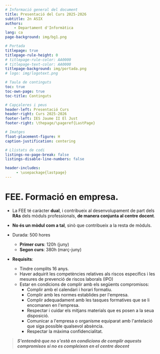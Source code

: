 ```yaml
---
# Informació general del document
title: Presentació del Curs 2025-2026
subtitle: 2n ASIX
authors: 
    - Departament d'Informàtica
lang: ca
page-background: img/bg1.png

# Portada
titlepage: true
titlepage-rule-height: 0
# titlepage-rule-color: AA0000
# titlepage-text-color: AA0000
titlepage-background: img/portada.png
# logo: img/logotext.png

# Taula de continguts
toc: true
toc-own-page: true
toc-title: Continguts

# Capçaleres i peus
header-left: Presentació Curs
header-right: Curs 2025-2026
footer-left: IES Jaume II El Just
footer-right: \thepage/\pageref{LastPage}

# Imatges
float-placement-figure: H
caption-justification: centering

# Llistats de codi
listings-no-page-break: false
listings-disable-line-numbers: false

header-includes:
     - \usepackage{lastpage}
---
```


# FEE. Formació en empresa.

* La FEE té caràcter **dual**, i contribueix al desenvolupament de part dels **RAs** dels mòduls professionals, **de manera conjunta al centre docent**.
* **No és un mòdul com a tal**, sinò que contribueix a la resta de mòduls.
* Durada: 500 hores
  * **Primer curs**: 120h (juny)
  * **Segon curs**: 380h (març-juny)

* **Requisits**:
    * Tindre complits 16 anys.
    * Haver adquirit les competències relatives als riscos específics i les mesures de prevenció de riscos laborals (IPO)
    * Estar en condicions de complir amb els següents compromisos:
        * Complir amb el calendari i horari formatiu.
        * Complir amb les normes establides per l'empresa.
        * Complir adequadament amb les tasques formatives que se li encomanen en l'empresa.
        * Respectar i cuidar els mitjans materials que es posen a la seua disposició.
        * Comunicar a l'empresa o organisme equiparat amb l'antelació que siga possible qualsevol absència.
        * Respectar la màxima confidencialitat.

>
> ***S'entendrà que no s'està en condicions de complir aquests compromisos si no es compleixen en el centre docent***
> 